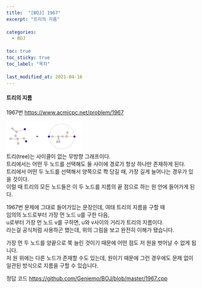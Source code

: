 ```yaml
---
title:  "[BOJ] 1967"
excerpt: "트리의 지름"

categories:
  - BOJ

toc: true
toc_sticky: true
toc_label: "목차"

last_modified_at: 2021-04-16
---
```


#### 트리의 지름

1967번 <https://www.acmicpc.net/problem/1967>

<img src = "/assets/images/boj/1967.jpg" width = "40%" height = "40%"><br>
트리(tree)는 사이클이 없는 무방향 그래프이다.<br>
트리에서는 어떤 두 노드를 선택해도 둘 사이에 경로가 항상 하나만 존재하게 된다.<br>
트리에서 어떤 두 노드를 선택해서 양쪽으로 쫙 당길 때, 가장 길게 늘어나는 경우가 있을 것이다.<br>
이럴 때 트리의 모든 노드들은 이 두 노드를 지름의 끝 점으로 하는 원 안에 들어가게 된다.

1967번 문제에 그대로 들어가있는 문장인데, 여태 트리의 지름을 구할 때<br>
임의의 노드로부터 가장 먼 노드 u를 구한 다음,<br>
u로부터 가장 먼 노드 v를 구하면, u와 v사이의 거리가 트리의 지름이다.<br>
라는걸 공식처럼 사용하곤 했는데, 위의 그림을 보고 완전히 이해가 됐습니다.

가장 먼 두 노드를 양끝으로 쭉 늘린 것이기 때문에 어떤 점도 저 원을 벗어날 수 없게 됩니다.<br>
저 원 위에는 다른 노드가 존재할 수도 있는데, 원이기 때문에 그런 경우에도 문제 없이 일관된 방식으로 지름을 구할 수 있습니다.

정답 코드 <https://github.com/Geniemo/BOJ/blob/master/1967.cpp>